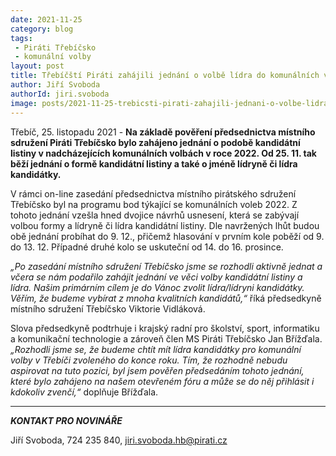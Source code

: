 ```yaml
---
date: 2021-11-25
category: blog
tags:
 - Piráti Třebíčsko
 - komunální volby
layout: post
title: Třebíčští Piráti zahájili jednání o volbě lídra do komunálních voleb 2022
author: Jiří Svoboda
authorId: jiri.svoboda
image: posts/2021-11-25-trebicsti-pirati-zahajili-jednani-o-volbe-lidra-do-komunalnich-voleb.jpg
---
```


Třebíč, 25. listopadu 2021 - **Na základě pověření předsednictva místního sdružení Piráti Třebíčsko bylo zahájeno jednání o podobě kandidátní listiny v nadcházejících komunálních volbách v roce 2022. Od 25. 11. tak běží jednání o formě kandidátní listiny a také o jméně lídryně či lídra kandidátky.**

V rámci on-line zasedání předsednictva místního pirátského sdružení Třebíčsko byl na programu bod týkající se komunálních voleb 2022. Z tohoto jednání vzešla hned dvojice návrhů usnesení, která se zabývají volbou formy a lídryně či lídra kandidátní listiny. Dle navržených lhůt budou obě jednání probíhat do 9. 12., přičemž hlasování v prvním kole poběží od 9. do 13. 12. Případné druhé kolo se uskuteční od 14. do 16. prosince.

*„Po zasedání místního sdružení Třebíčsko jsme se rozhodli aktivně jednat a včera se nám podařilo zahájit jednání ve věci volby kandidátní listiny a lídra. Našim primárním cílem je do Vánoc zvolit lídra/lídryni kandidátky. Věřím, že budeme vybírat z mnoha kvalitních kandidátů,“* říká předsedkyně místního sdružení Třebíčsko Viktorie Vidláková.

Slova předsedkyně podtrhuje i krajský radní pro školství, sport, informatiku a komunikační technologie a zároveň člen MS Piráti Třebíčsko Jan Břížďala. *„Rozhodli jsme se, že budeme chtít mít lídra kandidátky pro komunální volby v Třebíči zvoleného do konce roku. Tím, že rozhodně nebudu aspirovat na tuto pozici, byl jsem pověřen předsedáním tohoto jednání, které bylo zahájeno na našem otevřeném fóru a může se do něj přihlásit i kdokoliv zvenčí,“* doplňuje Břížďala.

---

***KONTAKT PRO NOVINÁŘE*** 

Jiří Svoboda, 724 235 840, <jiri.svoboda.hb@pirati.cz>
